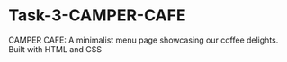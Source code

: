 # Task-3-CAMPER-CAFE
CAMPER CAFE: A minimalist menu page showcasing our coffee delights. Built with HTML and CSS
